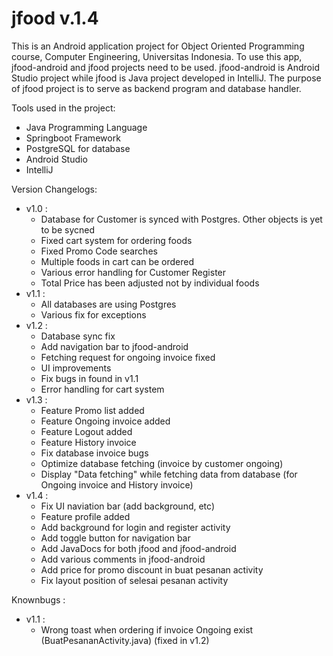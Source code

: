 # jfood v.1.4

This is an Android application project for Object Oriented Programming course, Computer Engineering, Universitas Indonesia.
To use this app, jfood-android and jfood projects need to be used. jfood-android is Android Studio project while jfood is Java project developed in IntelliJ. The purpose of jfood project is to serve as backend program and database handler.

Tools used in the project:
- Java Programming Language
- Springboot Framework
- PostgreSQL for database
- Android Studio
- IntelliJ

Version Changelogs:
  - v1.0  : 
    - Database for Customer is synced with Postgres. Other objects is yet to be sycned
    - Fixed cart system for ordering foods
    - Fixed Promo Code searches
    - Multiple foods in cart can be ordered
    - Various error handling for Customer Register
    - Total Price has been adjusted not by individual foods
  - v1.1  : 
    - All databases are using Postgres
    - Various fix for exceptions
  - v1.2  : 
    - Database sync fix
    - Add navigation bar to jfood-android
    - Fetching request for ongoing invoice fixed
    - UI improvements
    - Fix bugs in found in v1.1
    - Error handling for cart system
  - v1.3  : 
    - Feature Promo list added
    - Feature Ongoing invoice added
    - Feature Logout added
    - Feature History invoice
    - Fix database invoice bugs
    - Optimize database fetching (invoice by customer ongoing)
    - Display "Data fetching" while fetching data from database (for Ongoing invoice and History invoice)
  - v1.4  : 
    - Fix UI naviation bar (add background, etc)
    - Feature profile added
    - Add background for login and register activity
    - Add toggle button for navigation bar
    - Add JavaDocs for both jfood and jfood-android
    - Add various comments in jfood-android
    - Add price for promo discount in buat pesanan activity
    - Fix layout position of selesai pesanan activity
    
 Knownbugs  :
  - v1.1  : 
    - Wrong toast when ordering if invoice Ongoing exist (BuatPesananActivity.java) (fixed in v1.2)
 
